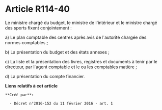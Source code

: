 # Article R114-40

Le ministre chargé du budget, le ministre de l'intérieur et le ministre chargé des sports fixent conjointement : 

a) Le plan comptable des centres après avis de l'autorité chargée des normes comptables ; 

b) La présentation du budget et des états annexes ; 

c) La liste et la présentation des livres, registres et documents à tenir par le directeur, par l'agent comptable et le ou
les comptables matière ; 

d) La présentation du compte financier.

**Liens relatifs à cet article**

	**Créé par**:

	  - Décret n°2016-152 du 11 février 2016 - art. 1
